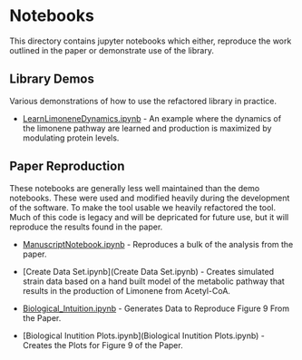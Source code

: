 # Notebooks

This directory contains jupyter notebooks which either, reproduce the work outlined in the paper or demonstrate use of the library.

## Library Demos
Various demonstrations of how to use the refactored library in practice.

* [LearnLimoneneDynamics.ipynb](LearnLimoneneDynamics.ipynb) - An example where the dynamics of the limonene pathway are learned and production is maximized by modulating protein levels.


## Paper Reproduction
These notebooks are generally less well maintained than the demo notebooks.  These were used and modified heavily during the development of the software.  To make the tool usable we heavily refactored the tool.  Much of this code is legacy and will be depricated for future use, but it will reproduce the results found in the paper. 

* [ManuscriptNotebook.ipynb](ManuscriptNotebook.ipynb) - Reproduces a bulk of the analysis from the paper.

* [Create Data Set.ipynb](Create Data Set.ipynb) - Creates simulated strain data based on a hand built model of the metabolic pathway that results in the production of Limonene from Acetyl-CoA. 

* [Biological_Intuition.ipynb](Biological_Intution.ipynb) - Generates Data to Reproduce Figure 9 From the Paper.

* [Biological Inutition Plots.ipynb](Biological Inutition Plots.ipynb) - Creates the Plots for Figure 9 of the Paper.  
